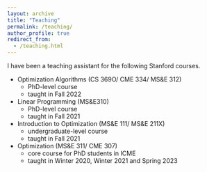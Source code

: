 ```yaml
---
layout: archive
title: "Teaching"
permalink: /teaching/
author_profile: true
redirect_from:
  - /teaching.html
---
```


I have been a teaching assistant for the following Stanford courses.

- Optimization Algorithms (CS 369O/ CME 334/ MS&E 312)  
  * PhD-level course
  * taught in Fall 2022
- Linear Programming (MS&E310)
  * PhD-level course
  * taught in Fall 2021
- Introduction to Optimization (MS&E 111/ MS&E 211X)
  * undergraduate-level course
  * taught in Fall 2021
- Optimization (MS&E 311/ CME 307)
  * core course for PhD students in ICME
  * taught in Winter 2020, Winter 2021 and Spring 2023
